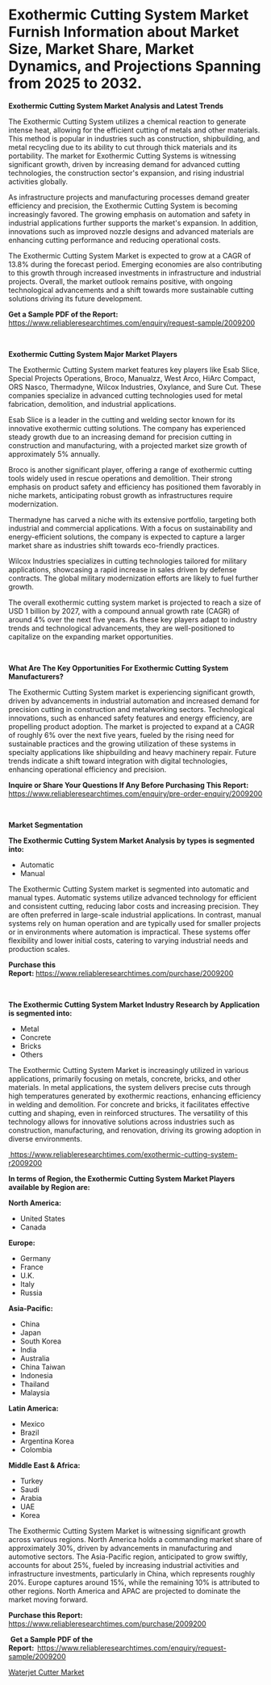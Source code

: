 <p><h1>Exothermic Cutting System Market Furnish Information about Market Size, Market Share, Market Dynamics, and Projections Spanning from 2025 to 2032.</h1></p><p><strong>Exothermic Cutting System Market Analysis and Latest Trends</strong></p>
<p><p>The Exothermic Cutting System utilizes a chemical reaction to generate intense heat, allowing for the efficient cutting of metals and other materials. This method is popular in industries such as construction, shipbuilding, and metal recycling due to its ability to cut through thick materials and its portability. The market for Exothermic Cutting Systems is witnessing significant growth, driven by increasing demand for advanced cutting technologies, the construction sector's expansion, and rising industrial activities globally.</p><p>As infrastructure projects and manufacturing processes demand greater efficiency and precision, the Exothermic Cutting System is becoming increasingly favored. The growing emphasis on automation and safety in industrial applications further supports the market's expansion. In addition, innovations such as improved nozzle designs and advanced materials are enhancing cutting performance and reducing operational costs.</p><p>The Exothermic Cutting System Market is expected to grow at a CAGR of 13.8% during the forecast period. Emerging economies are also contributing to this growth through increased investments in infrastructure and industrial projects. Overall, the market outlook remains positive, with ongoing technological advancements and a shift towards more sustainable cutting solutions driving its future development.</p></p>
<p><strong>Get a Sample PDF of the Report:&nbsp;</strong> <a href="https://www.reliableresearchtimes.com/enquiry/request-sample/2009200?utm_campaign=3207&utm_medium=2&utm_source=Github&utm_content=ia&utm_term=10042025&utm_id=exothermic-cutting-system">https://www.reliableresearchtimes.com/enquiry/request-sample/2009200</a></p>
<p>&nbsp;</p>
<p><strong>Exothermic Cutting System Major Market Players</strong></p>
<p><p>The Exothermic Cutting System market features key players like Esab Slice, Special Projects Operations, Broco, Manualzz, West Arco, HiArc Compact, ORS Nasco, Thermadyne, Wilcox Industries, Oxylance, and Sure Cut. These companies specialize in advanced cutting technologies used for metal fabrication, demolition, and industrial applications.</p><p>Esab Slice is a leader in the cutting and welding sector known for its innovative exothermic cutting solutions. The company has experienced steady growth due to an increasing demand for precision cutting in construction and manufacturing, with a projected market size growth of approximately 5% annually.</p><p>Broco is another significant player, offering a range of exothermic cutting tools widely used in rescue operations and demolition. Their strong emphasis on product safety and efficiency has positioned them favorably in niche markets, anticipating robust growth as infrastructures require modernization.</p><p>Thermadyne has carved a niche with its extensive portfolio, targeting both industrial and commercial applications. With a focus on sustainability and energy-efficient solutions, the company is expected to capture a larger market share as industries shift towards eco-friendly practices.</p><p>Wilcox Industries specializes in cutting technologies tailored for military applications, showcasing a rapid increase in sales driven by defense contracts. The global military modernization efforts are likely to fuel further growth.</p><p>The overall exothermic cutting system market is projected to reach a size of USD 1 billion by 2027, with a compound annual growth rate (CAGR) of around 4% over the next five years. As these key players adapt to industry trends and technological advancements, they are well-positioned to capitalize on the expanding market opportunities.</p></p>
<p>&nbsp;</p>
<p><strong>What Are The Key Opportunities For Exothermic Cutting System Manufacturers?</strong></p>
<p><p>The Exothermic Cutting System market is experiencing significant growth, driven by advancements in industrial automation and increased demand for precision cutting in construction and metalworking sectors. Technological innovations, such as enhanced safety features and energy efficiency, are propelling product adoption. The market is projected to expand at a CAGR of roughly 6% over the next five years, fueled by the rising need for sustainable practices and the growing utilization of these systems in specialty applications like shipbuilding and heavy machinery repair. Future trends indicate a shift toward integration with digital technologies, enhancing operational efficiency and precision.</p></p>
<p><strong>Inquire or Share Your Questions If Any Before Purchasing This Report:</strong> <a href="https://www.reliableresearchtimes.com/enquiry/pre-order-enquiry/2009200?utm_campaign=3207&utm_medium=2&utm_source=Github&utm_content=ia&utm_term=10042025&utm_id=exothermic-cutting-system">https://www.reliableresearchtimes.com/enquiry/pre-order-enquiry/2009200</a></p>
<p>&nbsp;</p>
<p><strong>Market Segmentation</strong></p>
<p><strong>The Exothermic Cutting System Market Analysis by types is segmented into:</strong></p>
<p><ul><li>Automatic</li><li>Manual</li></ul></p>
<p><p>The Exothermic Cutting System market is segmented into automatic and manual types. Automatic systems utilize advanced technology for efficient and consistent cutting, reducing labor costs and increasing precision. They are often preferred in large-scale industrial applications. In contrast, manual systems rely on human operation and are typically used for smaller projects or in environments where automation is impractical. These systems offer flexibility and lower initial costs, catering to varying industrial needs and production scales.</p></p>
<p><strong>Purchase this Report:&nbsp;</strong><a href="https://www.reliableresearchtimes.com/purchase/2009200?utm_campaign=3207&utm_medium=2&utm_source=Github&utm_content=ia&utm_term=10042025&utm_id=exothermic-cutting-system">https://www.reliableresearchtimes.com/purchase/2009200</a></p>
<p>&nbsp;</p>
<p><strong>The Exothermic Cutting System Market Industry Research by Application is segmented into:</strong></p>
<p><ul><li>Metal</li><li>Concrete</li><li>Bricks</li><li>Others</li></ul></p>
<p><p>The Exothermic Cutting System Market is increasingly utilized in various applications, primarily focusing on metals, concrete, bricks, and other materials. In metal applications, the system delivers precise cuts through high temperatures generated by exothermic reactions, enhancing efficiency in welding and demolition. For concrete and bricks, it facilitates effective cutting and shaping, even in reinforced structures. The versatility of this technology allows for innovative solutions across industries such as construction, manufacturing, and renovation, driving its growing adoption in diverse environments.</p></p>
<p><a href="https://www.reliableresearchtimes.com/exothermic-cutting-system-r2009200?utm_campaign=3207&utm_medium=2&utm_source=Github&utm_content=ia&utm_term=10042025&utm_id=exothermic-cutting-system">&nbsp;https://www.reliableresearchtimes.com/exothermic-cutting-system-r2009200</a></p>
<p><strong>In terms of Region, the Exothermic Cutting System Market Players available by Region are:</strong></p>
<p>
    <p> <strong> North America: </strong>
        <ul>
            <li>United States</li>
            <li>Canada</li>
        </ul>
        </p> 
    <p> <strong> Europe: </strong>
        <ul>
            <li>Germany</li>
            <li>France</li>
            <li>U.K.</li>
            <li>Italy</li>
            <li>Russia</li>
        </ul>
        </p> 
    <p> <strong> Asia-Pacific: </strong>
        <ul>
            <li>China</li>
            <li>Japan</li>
            <li>South Korea</li>
            <li>India</li>
            <li>Australia</li>
            <li>China Taiwan</li>
            <li>Indonesia</li>
            <li>Thailand</li>
            <li>Malaysia</li>
        </ul>
        </p> 
    <p> <strong> Latin America: </strong>
        <ul>
            <li>Mexico</li>
            <li>Brazil</li>
            <li>Argentina Korea</li>
            <li>Colombia</li>
        </ul>
        </p> 
    <p> <strong> Middle East & Africa: </strong>
        <ul>
            <li>Turkey</li>
            <li>Saudi</li>
            <li>Arabia</li>
            <li>UAE</li>
            <li>Korea</li>
        </ul>
    </p>
    </p>
<p><p>The Exothermic Cutting System Market is witnessing significant growth across various regions. North America holds a commanding market share of approximately 30%, driven by advancements in manufacturing and automotive sectors. The Asia-Pacific region, anticipated to grow swiftly, accounts for about 25%, fueled by increasing industrial activities and infrastructure investments, particularly in China, which represents roughly 20%. Europe captures around 15%, while the remaining 10% is attributed to other regions. North America and APAC are projected to dominate the market moving forward.</p></p>
<p><strong>Purchase this Report: </strong><a href="https://www.reliableresearchtimes.com/purchase/2009200?utm_campaign=3207&utm_medium=2&utm_source=Github&utm_content=ia&utm_term=10042025&utm_id=exothermic-cutting-system">https://www.reliableresearchtimes.com/purchase/2009200</a></p>
<p>&nbsp;<strong>Get a Sample PDF of the Report:&nbsp;&nbsp;</strong><a href="https://www.reliableresearchtimes.com/enquiry/request-sample/2009200?utm_campaign=3207&utm_medium=2&utm_source=Github&utm_content=ia&utm_term=10042025&utm_id=exothermic-cutting-system">https://www.reliableresearchtimes.com/enquiry/request-sample/2009200</a></p>
<p><strong></strong></p>
<p><p><a href="https://github.com/kukolkasimo5/Market-Research-Report-List-1/blob/main/waterjet-cutter-market.md?utm_campaign=3207&utm_medium=2&utm_source=Github&utm_content=ia&utm_term=10042025&utm_id=exothermic-cutting-system">Waterjet Cutter Market</a></p></p>